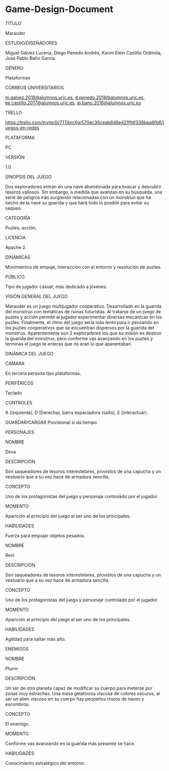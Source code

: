 # Game-Design-Document

TÍTULO 

Marauder



ESTUDIO/DISEÑADORES

Miguel Gálvez Lucena, Diego Penedo Andrés, Karim Elein Castillo Ordinola, Jose Pablo Baño García



GÉNERO

Plataformas



CORREOS UNIVERSITARIOS

m.galvez.2018@alumnos.urjc.es,
d.penedo.2018@alumnos.urjc.es,
ke.castillo.2017@alumnos.urjc.es,
jp.bano.2016@alumnos.urjc.es



TRELLO

https://trello.com/invite/b/7TDbjcXg/570ec36ceab6d6e421ffdf338bea6fb6/juegos-en-redes 



PLATAFORMA

PC



VERSIÓN

1.0



SINOPSIS DEL JUEGO

Dos exploradores entran en una nave abandonada para buscar y descubrir tesoros valiosos. Sin embargo, a medida que avanzan en su búsqueda, una serie de peligros irán surgiendo relacionadas con un monstruo que ha hecho de la nave su guarida y que hará todo lo posible para evitar su saqueo.



CATEGORÍA

Puzles, acción.



LICENCIA

Apache 2.



DINÁMICAS

Movimientos de empuje, interacción con el entorno y resolución de puzles.



PÚBLICO

Tipo de jugador casual, más dedicado a jóvenes.



VISIÓN GENERAL DEL JUEGO

Marauder es un juego multijugador cooperativo. Desarrollado en la guarida del monstruo con temáticas de ruinas futuristas. Al tratarse de un juego de puzles y acción permite al jugador experimentar diversas mecánicas en los puzles. Finalmente, el ritmo del juego sería más lento para ir pensando en los puzles cooperativos que se encuentran dispersos por la guarida del monstruo. Aparentemente son 2 exploradores los que su misión es destruir la guarida del monstruo, pero conforme vas avanzando en los puzles y terminas el juego te enteras que no eran lo que aparentaban.



DINÁMICA DEL JUEGO


CÁMARA

En tercera persona tipo plataformas.



PERIFÉRICOS

Teclado



CONTROLES

A (Izquierda), D (Derecha), barra espaciadora (salto), E (interactuar).



GUARDAR/CARGAR
Provisional si da tiempo



PERSONAJES

NOMBRE

Deva


DESCRIPCIÓN

Son saqueadores de tesoros interestelares, provistos de una capucha y un vestuario que a su vez hace de armadura sencilla.



CONCEPTO

Uno de los protagonistas del juego y personaje controlado por el jugador. 



MOMENTO

Aparición al principio del juego al ser uno de los principales.



HABILIDADES

Fuerza para empujar objetos pesados.



NOMBRE

Reni


DESCRIPCIÓN

Son saqueadores de tesoros interestelares, provistos de una capucha y un vestuario que a su vez hace de armadura sencilla.



CONCEPTO

Uno de los protagonistas del juego y personaje controlado por el jugador.



MOMENTO

Aparición al principio del juego al ser uno de los principales.



HABILIDADES

Agilidad para saltar más alto.




ENEMIGOS

NOMBRE

Pturm



DESCRIPCIÓN

Un ser de otro planeta capaz de modificar su cuerpo para meterse por zonas muy estrechas. Una masa gelatinosa viscosa de colores oscuros, al ser un alien viscoso en su cuerpo hay pequeños trozos de naves y escombros.



CONCEPTO

El enemigo



MOMENTO

Conforme vas avanzando en la guarida más presente se hace.



HABILIDADES

Conocimiento estratégico del entorno.


